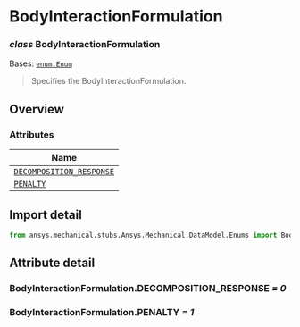 # BodyInteractionFormulation

<a id="BodyInteractionFormulation"></a>

### *class* BodyInteractionFormulation

Bases: [`enum.Enum`](https://docs.python.org/3/library/enum.html#enum.Enum)

> Specifies the BodyInteractionFormulation.

> <!-- !! processed by numpydoc !! -->

<a id="overview"></a>

## Overview

### Attributes

| Name |
| ---------------------------------------------------------------------------------- |
| [`DECOMPOSITION_RESPONSE`](#BodyInteractionFormulation.DECOMPOSITION_RESPONSE) |
| [`PENALTY`](#BodyInteractionFormulation.PENALTY) |

<a id="import-detail"></a>

## Import detail

```python
from ansys.mechanical.stubs.Ansys.Mechanical.DataModel.Enums import BodyInteractionFormulation
```

<a id="attribute-detail"></a>

## Attribute detail

<a id="BodyInteractionFormulation.DECOMPOSITION_RESPONSE"></a>

### BodyInteractionFormulation.DECOMPOSITION_RESPONSE *= 0*

<a id="BodyInteractionFormulation.PENALTY"></a>

### BodyInteractionFormulation.PENALTY *= 1*
